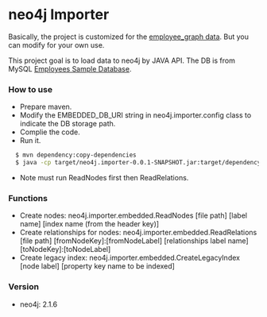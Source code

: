 # neo4j Importer
Basically, the project is customized for the [employee_graph data](https://github.com/ra2637/neo4jImporter/tree/master/employees_graph). But you can modify for your own use.
  
This project goal is to load data to neo4j by JAVA API.
The DB is from MySQL [Employees Sample Database](https://dev.mysql.com/doc/employee/en/employees-introduction.html).
  
### How to use
- Prepare maven.
- Modify the EMBEDDED_DB_URI string in neo4j.importer.config class to indicate the DB storage path.
- Complie the code.
- Run it.
```sh
  $ mvn dependency:copy-dependencies
  $ java -cp target/neo4j.importer-0.0.1-SNAPSHOT.jar:target/dependency/* neo4j.importer.embedded.ReadNodes ../employees_graph/departments.csv DEPARTMENT dept_no
```
- Note must run ReadNodes first then ReadRelations.

### Functions
- Create nodes: neo4j.importer.embedded.ReadNodes [file path] [label name] [index name (from the header key)]
- Create relationships for nodes: neo4j.importer.embedded.ReadRelations [file path] [fromNodeKey]:[fromNodeLabel] [relationships label name][toNodeKey]:[toNodeLabel]
- Create legacy index: neo4j.importer.embedded.CreateLegacyIndex [node label] [property key name to be indexed]

### Version
 - neo4j: 2.1.6
